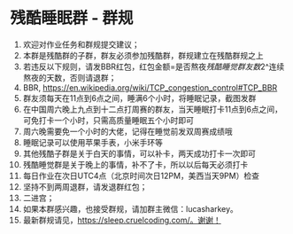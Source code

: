 # 残酷睡眠群 - 群规
1. 欢迎对作业任务和群规提交建议；
2. 本群是残酷群的子群，群友必须参加残酷群，群规建立在残酷群规之上
3. 若违反以下规则，请发BBR红包，红包金额=是否熬夜*残酷睡觉群友数*2^连续熬夜的天数，否则请退群；
4. BBR, https://en.wikipedia.org/wiki/TCP_congestion_control#TCP_BBR
5. 群友须每天在11点到6点之间，睡满6个小时，将睡眠记录，截图发群
6. 在中国周六晚上九点到十二点打周赛的群友，当天睡眠打卡11点到6点之间，可免打卡一个小时，只需高质量睡眠五个小时即可
7. 周六晚需要免一个小时的大佬，记得在睡觉前发双周赛成绩哦
8. 睡眠记录可以使用苹果手表，小米手环等
9. 其他残酷子群是关于白天的事情，可以补卡，两天成功打卡一次即可
10. 残酷睡觉群是关于晚上的事情，补不了卡，所以以后每天必须打卡
11. 每日作业在次日UTC4点（北京时间次日12PM，美西当天9PM）检查
12. 坚持不到两周退群，请发退群红包；
13. 二进宫；
14. 如果本群感兴趣，也接受群规，请加群主微信：lucasharkey。
15. 最新群规请见，https://sleep.cruelcoding.com/。谢谢！
